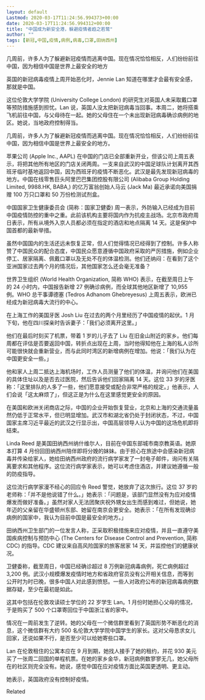 ```yaml
---
layout: default
Lastmod: 2020-03-17T11:24:56.994373+00:00
date: 2020-03-17T11:24:56.994312+00:00
title: "中国成为新安全港，躲避疫情者趋之若鹜"
author: ""
tags: [新冠,中国,疫情,病例,病毒,口罩,田纳西州]
---
```


几周前，许多人为了躲避新冠疫情而逃离中国。现在情况恰恰相反，人们纷纷前往中国，因为相信中国是世界上最安全的地方

英国的新冠病毒疫情上周开始恶化时，Jennie Lan 知道在哪里才会最有安全感，那就是中国。

这位伦敦大学学院 (University College London) 的研究生对英国人未采取戴口罩等预防措施感到担忧。Lan 说，英国人没太把新冠病毒当回事。本周二，她将搭乘飞机前往中国，与父母待在一起。她的父母住在一个未出现新冠病毒确诊病例的地区。她说，当地政府控制得当。

几周前，许多人为了躲避新冠疫情而逃离中国。现在情况恰恰相反，人们纷纷前往中国，因为相信中国是世界上最安全的地方。

苹果公司 (Apple Inc., AAPL) 在中国的门店已全部重新开业，但该公司上周五表示，将把其他所有地区的门店关闭两周。一支来自武汉的中国足球队计划离开其西班牙临时基地返回中国，因为西班牙的疫情不断恶化。武汉是最先发现新冠病毒的地方。中国在线零售巨头阿里巴巴集团控股有限公司 (Alibaba Group Holding Limited, 9988.HK, BABA,) 的亿万富翁创始人马云 (Jack Ma) 最近承诺向美国捐赠 100 万只口罩和 50 万份检测试剂盒。

中国国家卫生健康委员会 (简称：国家卫健委) 周一表示，外防输入已经成为目前中国疫情防控的重中之重。此前该机构主要将国内作为抗疫主战场。北京市政府周日表示，所有从境外入京人员都必须在指定的酒店和地点隔离 14 天。这是保护中国首都的最新举措。

虽然中国国内的生活还远未恢复正常，但人们觉得情况已经得到了控制。许多人称赞了中国民众的配合态度，中国民众愿意遵循中国政府采取的严厉措施，例如企业停工、居家隔离、佩戴口罩以及无处不在的体温检测。他们还纳闷：在看到了这个亚洲国家过去两个月的情况后，其他国家怎么还会毫无准备？

世界卫生组织 (World Health Organization, 简称 WHO) 表示，在截至周日上午的 24 小时内，中国报告新增 27 例确诊病例，而全球其他地区新增了 10,955 例。WHO 总干事谭德塞 (Tedros Adhanom Ghebreyesus) 上周五表示，欧洲已经成为新冠病毒大流行的中心。

在上海工作的美国牙医 Josh Liu 在过去的两个月里经历了中国疫情的起伏。1 月下旬，他在四川探亲时告诉妻子：「我们必须离开这里。」

他们在最后时刻买了机票，带着 1 岁的儿子去了 Liu 在旧金山附近的家乡。他们每周都在评估是否要返回中国，转折点出现在上周，当时他得知他在上海的私人诊所可能很快就会重新营业，而与此同时湾区的新增病例在增加。他说：「我们认为在中国更安全一些。」

他和家人上周二抵达上海机场时，工作人员测量了他们的体温，并询问他们在美国的具体住址以及是否去过医院，然后告诉他们回家隔离 14 天。这位 33 岁的牙医称：「这里排队的人多了一些，他们愿意接受或配合非常严格的规定。」他表示，人们会说「这太麻烦了」，但这正是为什么在这里感觉更安全的原因。

在美国和欧洲关闭商店之际，中国的企业开始恢复营业，北京和上海的交通流量虽然仍低于正常水平，但已明显增加。武汉市和湖北省仍处于封闭状态，不过，中国国家主席习近平最近的武汉之行显示出，中国高层领导人认为中国的这场危机即将结束。

Linda Reed 是美国田纳西州纳什维尔人，目前在中国东部城市南京教英语。她原本打算 4 月份回田纳西州陪伴即将分娩的妹妹。由于担心在旅途中会感染新冠病毒并传染给家人，她给田纳西州政府的流行病学家发了一封电子邮件，询问有关隔离要求和其他程序。这位流行病学家表示，她可以考虑住酒店，并建议她遵循一般的防疫指导。

这位流行病学家漫不经心的回应令 Reed 警觉，她放弃了这次旅行。这位 37 岁的老师称：「并不是他说错了什么。」她表示：「问题是，该部门显然没有为应对疫情爆发而做好准备。」虽然对家人无法团聚庆祝外甥女出生而感到难过，但她说，她年迈的父亲留在华盛顿州东部、她留在南京会更安全。她表示：「在所有发现确诊病例的国家中，我认为目前中国是最安全的地方。」

田纳西州卫生部门的一位发言人称，正采取积极措施来应对疫情，并且一直遵守美国疾病控制与预防中心 (The Centers for Disease Control and Prevention, 简称 CDC) 的指导。CDC 建议来自高风险国家的旅客居家 14 天，并监控他们的健康状况。

卫健委称，截至周日，中国已经确诊超过 8 万例新冠病毒病例，死亡病例超过 3,200 例。武汉小规模爆发疫情时地方和省政府官员没有公开相关信息，而等到公开时为时已晚，很多中国人对此感到愤怒。一些人对政府公布的新冠病毒病例数据存疑，至少在最初是如此。

这其中包括在伦敦攻读硕士学位的 22 岁学生 Lan。1 月份时她担心父母的情况，于是购买了 500 个口罩寄回位于中国浙江省的家中。

情况在一周前发生了逆转。她的父母在一个微信群里看到了英国形势不断恶化的消息，这个微信群有大约 500 名伦敦大学学院中国学生的家长。这对父母恳求女儿回家，还说如果不行，是否至少可以给她寄些口罩。

Lan 在伦敦租住的公寓本应在 9 月到期，她找人接手了她的租约，并花 930 美元买了一张周二回国的单程机票。在她的家乡金华，新冠病例数寥寥无几，她父母所在的社区则完全没有。她说，感觉中国在应对疫情方面比英国更透明、更主动。

她表示，英国政府没有控制好疫情。

Related

